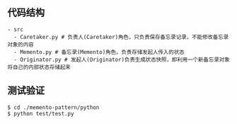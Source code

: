 ## 代码结构
```shell
- src
  - Caretaker.py # 负责人(Caretaker)角色，只负责保存备忘录记录，不能修改备忘录对象的内容
  - Memento.py # 备忘录(Memento)角色，负责存储发起人传入的状态
  - Originator.py # 发起人(Originator)负责生成状态快照，即利用一个新备忘录对象将自己的内部状态存储起来
```

## 测试验证

```shell
$ cd ./memento-pattern/python
$ python test/test.py
```

